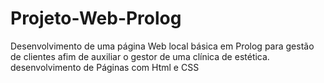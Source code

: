 # Projeto-Web-Prolog
Desenvolvimento  de uma página Web local básica em Prolog  para gestão de clientes afim de auxiliar o gestor de uma clínica de estética.
desenvolvimento de Páginas com Html e CSS 
